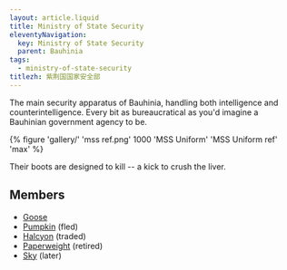 ```yaml
---
layout: article.liquid
title: Ministry of State Security
eleventyNavigation:
  key: Ministry of State Security
  parent: Bauhinia
tags:
  - ministry-of-state-security
titlezh: 紫荆国国家安全部
---
```


The main security apparatus of Bauhinia, handling both intelligence and counterintelligence. Every bit as bureaucratical as you'd imagine a Bauhinian government agency to be.

{% figure 'gallery/' 'mss ref.png' 1000 'MSS Uniform' 'MSS Uniform ref' 'max' %}

Their boots are designed to kill -- a kick to crush the liver.

## Members

- [Goose](/characters/goose/)
- [Pumpkin](/characters/pumpkin/) (fled)
- [Halcyon](/characters/halcyon/) (traded)
- [Paperweight](/characters/paperweight/) (retired)
- [Sky](/characters/sky/) (later)

